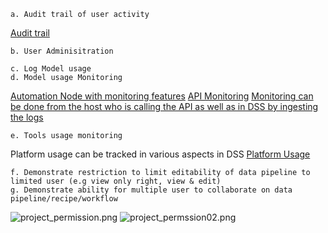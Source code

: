 ```
a. Audit trail of user activity
```
[Audit trail](https://design01.demoapac.ai/admin/security/audit-buffer/)
```
b. User Adminisitration
```

```
c. Log Model usage
d. Model usage Monitoring
```
[Automation Node with monitoring features](https://automation01.demoapac.ai/project-list/)
[API Monitoring](https://design01.demoapac.ai/api-deployer/deployments/poc-beta-westnile-on-local-apinode/)
[Monitoring can be done from the host who is calling the API as well as in DSS by ingesting the logs](https://design01.demoapac.ai/projects/OCBETAMODELDOCUMENTATION/datasets/apimain_prepared_02/visualize/)


```
e. Tools usage monitoring
```
Platform usage can be tracked in various aspects in DSS
[Platform Usage](https://design01.demoapac.ai/admin/monitoring/)

```
f. Demonstrate restriction to limit editability of data pipeline to limited user (e.g view only right, view & edit)
g. Demonstrate ability for multiple user to collaborate on data pipeline/recipe/workflow
```

![project_permission.png](jGqOgjjCN6pL)
![project_permssion02.png](NEM5J9pJXoYv)